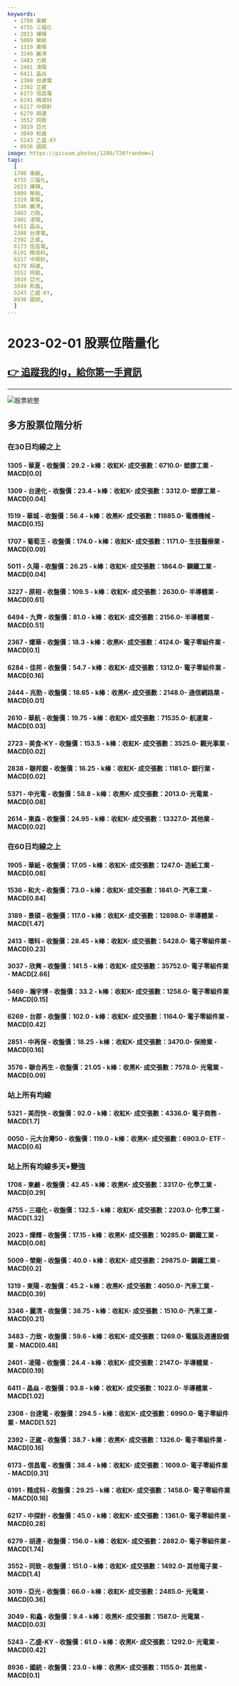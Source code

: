 ```yaml
---
keywords:
  - 1708 東鹼
  - 4755 三福化
  - 2023 燁輝
  - 5009 榮剛
  - 1319 東陽
  - 3346 麗清
  - 3483 力致
  - 2401 凌陽
  - 6411 晶焱
  - 2308 台達電
  - 2392 正崴
  - 6173 信昌電
  - 6191 精成科
  - 6217 中探針
  - 6279 胡連
  - 3552 同致
  - 3019 亞光
  - 3049 和鑫
  - 5243 乙盛-KY
  - 8936 國統
image: https://picsum.photos/1280/720?random=1
tags:
  [
  1708 東鹼,
  4755 三福化,
  2023 燁輝,
  5009 榮剛,
  1319 東陽,
  3346 麗清,
  3483 力致,
  2401 凌陽,
  6411 晶焱,
  2308 台達電,
  2392 正崴,
  6173 信昌電,
  6191 精成科,
  6217 中探針,
  6279 胡連,
  3552 同致,
  3019 亞光,
  3049 和鑫,
  5243 乙盛-KY,
  8936 國統,
  ]
---
```

# 2023-02-01 股票位階量化
## [:point_right: 追蹤我的Ig，給你第一手資訊](https://www.instagram.com/__stockflight/)
------
![股票統整](https://picsum.photos/1280/720?random=1)

## 多方股票位階分析
### 在30日均線之上
#### 1305 - 華夏 - 收盤價：29.2 - k棒：收紅K- 成交張數：6710.0- 塑膠工業 - MACD[0.0]
#### 1309 - 台達化 - 收盤價：23.4 - k棒：收紅K- 成交張數：3312.0- 塑膠工業 - MACD[0.04]
#### 1519 - 華城 - 收盤價：56.4 - k棒：收黑K- 成交張數：11885.0- 電機機械 - MACD[0.15]
#### 1707 - 葡萄王 - 收盤價：174.0 - k棒：收紅K- 成交張數：1171.0- 生技醫療業 - MACD[0.09]
#### 5011 - 久陽 - 收盤價：26.25 - k棒：收紅K- 成交張數：1864.0- 鋼鐵工業 - MACD[0.04]
#### 3227 - 原相 - 收盤價：109.5 - k棒：收紅K- 成交張數：2630.0- 半導體業 - MACD[0.61]
#### 6494 - 九齊 - 收盤價：81.0 - k棒：收紅K- 成交張數：2156.0- 半導體業 - MACD[0.51]
#### 2367 - 燿華 - 收盤價：18.3 - k棒：收黑K- 成交張數：4124.0- 電子零組件業 - MACD[0.1]
#### 6284 - 佳邦 - 收盤價：54.7 - k棒：收紅K- 成交張數：1312.0- 電子零組件業 - MACD[0.16]
#### 2444 - 兆勁 - 收盤價：18.65 - k棒：收黑K- 成交張數：2148.0- 通信網路業 - MACD[0.01]
#### 2610 - 華航 - 收盤價：19.75 - k棒：收紅K- 成交張數：71535.0- 航運業 - MACD[0.03]
#### 2723 - 美食-KY - 收盤價：153.5 - k棒：收紅K- 成交張數：3525.0- 觀光事業 - MACD[0.02]
#### 2838 - 聯邦銀 - 收盤價：16.25 - k棒：收紅K- 成交張數：1181.0- 銀行業 - MACD[0.02]
#### 5371 - 中光電 - 收盤價：58.8 - k棒：收黑K- 成交張數：2013.0- 光電業 - MACD[0.08]
#### 2614 - 東森 - 收盤價：24.95 - k棒：收紅K- 成交張數：13327.0- 其他業 - MACD[0.02]

### 在60日均線之上
#### 1905 - 華紙 - 收盤價：17.05 - k棒：收紅K- 成交張數：1247.0- 造紙工業 - MACD[0.08]
#### 1536 - 和大 - 收盤價：73.0 - k棒：收紅K- 成交張數：1841.0- 汽車工業 - MACD[0.84]
#### 3189 - 景碩 - 收盤價：117.0 - k棒：收紅K- 成交張數：12898.0- 半導體業 - MACD[1.47]
#### 2413 - 環科 - 收盤價：28.45 - k棒：收紅K- 成交張數：5428.0- 電子零組件業 - MACD[0.23]
#### 3037 - 欣興 - 收盤價：141.5 - k棒：收紅K- 成交張數：35752.0- 電子零組件業 - MACD[2.66]
#### 5469 - 瀚宇博 - 收盤價：33.2 - k棒：收紅K- 成交張數：1258.0- 電子零組件業 - MACD[0.15]
#### 6269 - 台郡 - 收盤價：102.0 - k棒：收紅K- 成交張數：1164.0- 電子零組件業 - MACD[0.42]
#### 2851 - 中再保 - 收盤價：18.25 - k棒：收紅K- 成交張數：3470.0- 保險業 - MACD[0.16]
#### 3576 - 聯合再生 - 收盤價：21.05 - k棒：收黑K- 成交張數：7578.0- 光電業 - MACD[0.09]

### 站上所有均線
#### 5321 - 美而快 - 收盤價：92.0 - k棒：收紅K- 成交張數：4336.0- 電子商務 - MACD[1.7]
#### 0050 - 元大台灣50 - 收盤價：119.0 - k棒：收黑K- 成交張數：6903.0- ETF - MACD[0.6]

### 站上所有均線多天+變強
#### 1708 - 東鹼 - 收盤價：42.45 - k棒：收黑K- 成交張數：3317.0- 化學工業 - MACD[0.29]
#### 4755 - 三福化 - 收盤價：132.5 - k棒：收紅K- 成交張數：2203.0- 化學工業 - MACD[1.32]
#### 2023 - 燁輝 - 收盤價：17.15 - k棒：收黑K- 成交張數：10285.0- 鋼鐵工業 - MACD[0.08]
#### 5009 - 榮剛 - 收盤價：40.0 - k棒：收紅K- 成交張數：29875.0- 鋼鐵工業 - MACD[0.2]
#### 1319 - 東陽 - 收盤價：45.2 - k棒：收黑K- 成交張數：4050.0- 汽車工業 - MACD[0.39]
#### 3346 - 麗清 - 收盤價：38.75 - k棒：收紅K- 成交張數：1510.0- 汽車工業 - MACD[0.21]
#### 3483 - 力致 - 收盤價：59.6 - k棒：收紅K- 成交張數：1269.0- 電腦及週邊設備業 - MACD[0.48]
#### 2401 - 凌陽 - 收盤價：24.4 - k棒：收紅K- 成交張數：2147.0- 半導體業 - MACD[0.19]
#### 6411 - 晶焱 - 收盤價：93.8 - k棒：收紅K- 成交張數：1022.0- 半導體業 - MACD[1.02]
#### 2308 - 台達電 - 收盤價：294.5 - k棒：收紅K- 成交張數：6990.0- 電子零組件業 - MACD[1.52]
#### 2392 - 正崴 - 收盤價：38.7 - k棒：收黑K- 成交張數：1326.0- 電子零組件業 - MACD[0.16]
#### 6173 - 信昌電 - 收盤價：38.4 - k棒：收紅K- 成交張數：1609.0- 電子零組件業 - MACD[0.31]
#### 6191 - 精成科 - 收盤價：29.25 - k棒：收紅K- 成交張數：1458.0- 電子零組件業 - MACD[0.16]
#### 6217 - 中探針 - 收盤價：45.0 - k棒：收紅K- 成交張數：1361.0- 電子零組件業 - MACD[0.28]
#### 6279 - 胡連 - 收盤價：156.0 - k棒：收紅K- 成交張數：2882.0- 電子零組件業 - MACD[1.74]
#### 3552 - 同致 - 收盤價：151.0 - k棒：收紅K- 成交張數：1492.0- 其他電子業 - MACD[1.4]
#### 3019 - 亞光 - 收盤價：66.0 - k棒：收紅K- 成交張數：2485.0- 光電業 - MACD[0.36]
#### 3049 - 和鑫 - 收盤價：9.4 - k棒：收黑K- 成交張數：1587.0- 光電業 - MACD[0.03]
#### 5243 - 乙盛-KY - 收盤價：61.0 - k棒：收黑K- 成交張數：1292.0- 光電業 - MACD[0.42]
#### 8936 - 國統 - 收盤價：23.0 - k棒：收黑K- 成交張數：1155.0- 其他業 - MACD[0.1]
